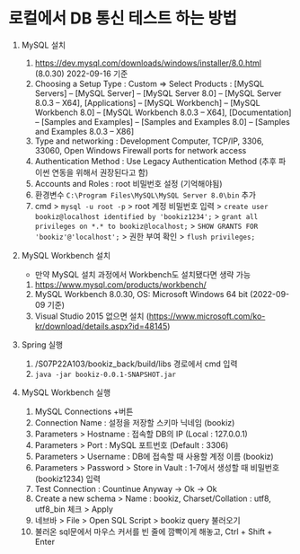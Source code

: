 # 로컬에서 DB 통신 테스트 하는 방법

1. MySQL 설치
    1. https://dev.mysql.com/downloads/windows/installer/8.0.html (8.0.30) 2022-09-16 기준
    2. Choosing a Setup Type : Custom => Select Products : [MySQL Servers] – [MySQL Server] – [MySQL Server 8.0] – [MySQL Server 8.0.3 – X64], [Applications] – [MySQL Workbench] – [MySQL Workbench 8.0] – [MySQL Workbench 8.0.3 – X64], [Documentation] – [Samples and Examples] – [Samples and Examples 8.0] – [Samples and Examples 8.0.3 – X86]
    3. Type and networking : Development Computer, TCP/IP, 3306, 33060, Open Windows Firewall ports for network access
    4. Authentication Method : Use Legacy Authentication Method (추후 파이썬 연동을 위해서 권장된다고 함)
    5. Accounts and Roles : root 비밀번호 설정 (기억해야됨)
    6. 환경변수 `C:\Program Files\MySQL\MySQL Server 8.0\bin` 추가
    7. cmd > `mysql -u root -p` > root 계정 비밀번호 입력 > `create user bookiz@localhost identified by 'bookiz1234';` > `grant all privileges on *.* to bookiz@localhost;` > `SHOW GRANTS FOR 'bookiz'@'localhost';` > 권한 부여 확인 > `flush privileges;`
2. MySQL Workbench 설치
    - 만약 MySQL 설치 과정에서 Workbench도 설치됐다면 생략 가능
    1. https://www.mysql.com/products/workbench/
    2. MySQL Workbench 8.0.30, OS: Microsoft Windows 64 bit (2022-09-09 기준)
    3. Visual Studio 2015 없으면 설치 (https://www.microsoft.com/ko-kr/download/details.aspx?id=48145)
3. Spring 실행
    1. /S07P22A103/bookiz_back/build/libs 경로에서 cmd 입력
    2. `java -jar bookiz-0.0.1-SNAPSHOT.jar`

4. MySQL Workbench 실행
   1. MySQL Connections +버튼
   2. Connection Name : 설정을 저장할 스키마 닉네임 (bookiz)
   3. Parameters > Hostname : 접속할 DB의 IP (Local : 127.0.0.1)
   4. Parameters > Port : MySQL 포트번호 (Default : 3306)
   5. Parameters > Username : DB에 접속할 때 사용할 계정 이름 (bookiz)
   6. Parameters > Password > Store in Vault : 1-7에서 생성할 때 비밀번호 (bookiz1234) 입력
   7. Test Connection : Countinue Anyway -> Ok -> Ok
   8. Create a new schema > Name : bookiz, Charset/Collation : utf8, utf8_bin 체크 > Apply
   9. 네브바 > File > Open SQL Script > bookiz query 불러오기
   10. 불러온 sql문에서 마우스 커서를 빈 줄에 깜빡이게 해놓고, Ctrl + Shift + Enter